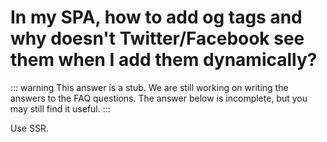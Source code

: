 # In my SPA, how to add og tags and why doesn't Twitter/Facebook see them when I add them dynamically?

::: warning This answer is a stub.
We are still working on writing the answers to the FAQ questions. The answer below is incomplete, but you may still find it useful.
:::

Use SSR.
